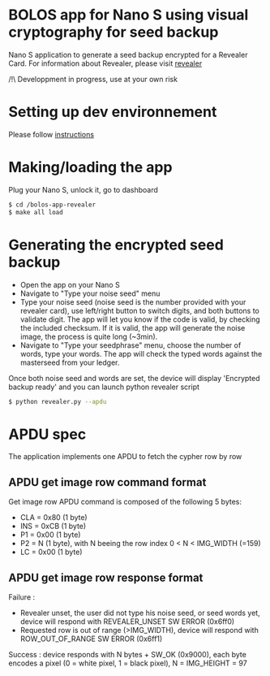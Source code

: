 # BOLOS app for Nano S using visual cryptography for seed backup

Nano S application to generate a seed backup encrypted for a Revealer Card.
For information about Revealer, please visit [revealer] 

/!\ Developpment in progress, use at your own risk

# Setting up dev environnement
Please follow [instructions]

# Making/loading the app
Plug your Nano S, unlock it, go to dashboard
```sh
$ cd /bolos-app-revealer 
$ make all load
```

# Generating the encrypted seed backup
- Open the app on your Nano S
- Navigate to "Type your noise seed" menu
- Type your noise seed (noise seed is the number provided with your revealer card), use left/right button to switch digits, and both buttons to validate digit.
The app will let you know if the code is valid, by checking the included checksum. If it is valid, the app will generate the noise image, the process is quite long (~3min).
- Navigate to "Type your seedphrase" menu, choose the number of words, type your words. The app will check the typed words against the masterseed from your ledger.

Once both noise seed and words are set, the device will display 'Encrypted backup ready' and you can launch python revealer script
```sh
$ python revealer.py --apdu
```

# APDU spec
The application implements one APDU to fetch the cypher row by row 

## APDU get image row command format
Get image row APDU command is composed of the following 5 bytes:
- CLA = 0x80 (1 byte)
- INS = 0xCB (1 byte)
- P1 = 0x00 (1 byte)
- P2 = N (1 byte), with N beeing the row index 0 < N < IMG_WIDTH (=159)
- LC = 0x00 (1 byte)

## APDU get image row response format
Failure :
- Revealer unset, the user did not type his noise seed, or seed words yet, device will respond with REVEALER_UNSET SW ERROR (0x6ff0)
- Requested row is out of range (>IMG_WIDTH), device will respond with ROW_OUT_OF_RANGE SW ERROR (0x6ff1)

Success : device responds with N bytes + SW_OK (0x9000), each byte encodes a pixel (0 = white pixel, 1 = black pixel), N = IMG_HEIGHT = 97

[revealer]: <https://revealer.cc/>
[instructions]: <https://ledger.readthedocs.io/en/latest/userspace/getting_started.html>
